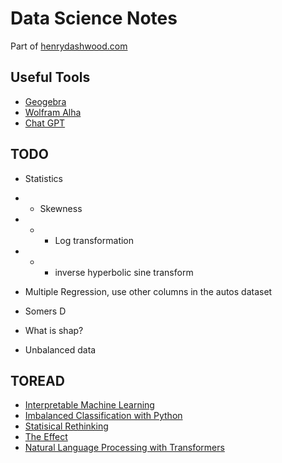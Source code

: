 # Data Science Notes

<!-- WARNING: THIS FILE WAS AUTOGENERATED! DO NOT EDIT! -->

Part of [henrydashwood.com](https://henrydashwood.com)

## Useful Tools

- [Geogebra](https://www.geogebra.org/)
- [Wolfram Alha](https://www.wolframalpha.com/)
- [Chat GPT](https://chat.openai.com/)

## TODO

- Statistics
- - Skewness
- - - Log transformation
- - - inverse hyperbolic sine transform

- Multiple Regression, use other columns in the autos dataset
- Somers D
- What is shap?
- Unbalanced data

## TOREAD

- [Interpretable Machine Learning](https://christophm.github.io/interpretable-ml-book/)
- [Imbalanced Classification with Python](https://machinelearningmastery.com/imbalanced-classification-with-python/)
- [Statisical Rethinking](https://www.amazon.co.uk/Statistical-Rethinking-Bayesian-Examples-Chapman-ebook/dp/B085WBY8S7/)
- [The Effect](https://theeffectbook.net/)
- [Natural Language Processing with Transformers](https://www.oreilly.com/library/view/natural-language-processing/9781098136789/)
